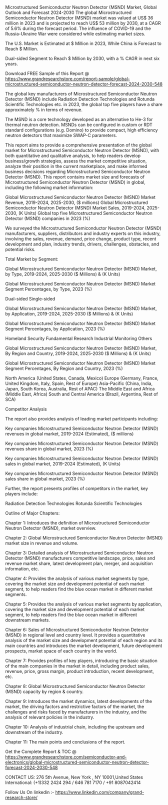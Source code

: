 Microstructured Semiconductor Neutron Detector (MSND) Market, Global Outlook and Forecast 2024-2030
The global Microstructured Semiconductor Neutron Detector (MSND) market was valued at US$ 36 million in 2023 and is projected to reach US$ 53 million by 2030, at a CAGR of 5.6% during the forecast period. The influence of COVID-19 and the Russia-Ukraine War were considered while estimating market sizes.

The U.S. Market is Estimated at $ Million in 2023, While China is Forecast to Reach $ Million.

Dual-sided Segment to Reach $ Million by 2030, with a % CAGR in next six years.

Download FREE Sample of this Report @ https://www.grandresearchstore.com/report-sample/global-microstructured-semiconductor-neutron-detector-forecast-2024-2030-548

The global key manufacturers of Microstructured Semiconductor Neutron Detector (MSND) include Radiation Detection Technologies and Rotunda Scientific Technologies etc. in 2023, the global top five players have a share approximately % in terms of revenue.

The MSND is a core technology developed as an alternative to He-3 for thermal neutron detection. MSNDs can be configured in custom or RDT standard configurations (e.g. Domino) to provide compact, high efficiency neutron detectors that maximize SWAP-C parameters.

This report aims to provide a comprehensive presentation of the global market for Microstructured Semiconductor Neutron Detector (MSND), with both quantitative and qualitative analysis, to help readers develop business/growth strategies, assess the market competitive situation, analyze their position in the current marketplace, and make informed business decisions regarding Microstructured Semiconductor Neutron Detector (MSND). This report contains market size and forecasts of Microstructured Semiconductor Neutron Detector (MSND) in global, including the following market information:

Global Microstructured Semiconductor Neutron Detector (MSND) Market Revenue, 2019-2024, 2025-2030, ($ millions)
Global Microstructured Semiconductor Neutron Detector (MSND) Market Sales, 2019-2024, 2025-2030, (K Units)
Global top five Microstructured Semiconductor Neutron Detector (MSND) companies in 2023 (%)

We surveyed the Microstructured Semiconductor Neutron Detector (MSND) manufacturers, suppliers, distributors and industry experts on this industry, involving the sales, revenue, demand, price change, product type, recent development and plan, industry trends, drivers, challenges, obstacles, and potential risks.

Total Market by Segment:

Global Microstructured Semiconductor Neutron Detector (MSND) Market, by Type, 2019-2024, 2025-2030 ($ Millions) & (K Units)

Global Microstructured Semiconductor Neutron Detector (MSND) Market Segment Percentages, by Type, 2023 (%)

Dual-sided
Single-sided

Global Microstructured Semiconductor Neutron Detector (MSND) Market, by Application, 2019-2024, 2025-2030 ($ Millions) & (K Units)

Global Microstructured Semiconductor Neutron Detector (MSND) Market Segment Percentages, by Application, 2023 (%)

Homeland Security
Fundamental Research
Industrial Monitoring
Others

Global Microstructured Semiconductor Neutron Detector (MSND) Market, By Region and Country, 2019-2024, 2025-2030 ($ Millions) & (K Units)

Global Microstructured Semiconductor Neutron Detector (MSND) Market Segment Percentages, By Region and Country, 2023 (%)

North America (United States, Canada, Mexico)
Europe (Germany, France, United Kingdom, Italy, Spain, Rest of Europe)
Asia-Pacific (China, India, Japan, South Korea, Australia, Rest of APAC)
The Middle East and Africa (Middle East, Africa)
South and Central America (Brazil, Argentina, Rest of SCA)

Competitor Analysis

The report also provides analysis of leading market participants including:

Key companies Microstructured Semiconductor Neutron Detector (MSND) revenues in global market, 2019-2024 (Estimated), ($ millions)

Key companies Microstructured Semiconductor Neutron Detector (MSND) revenues share in global market, 2023 (%)

Key companies Microstructured Semiconductor Neutron Detector (MSND) sales in global market, 2019-2024 (Estimated), (K Units)

Key companies Microstructured Semiconductor Neutron Detector (MSND) sales share in global market, 2023 (%)

Further, the report presents profiles of competitors in the market, key players include:

Radiation Detection Technologies
Rotunda Scientific Technologies

Outline of Major Chapters:

Chapter 1: Introduces the definition of Microstructured Semiconductor Neutron Detector (MSND), market overview.

Chapter 2: Global Microstructured Semiconductor Neutron Detector (MSND) market size in revenue and volume.

Chapter 3: Detailed analysis of Microstructured Semiconductor Neutron Detector (MSND) manufacturers competitive landscape, price, sales and revenue market share, latest development plan, merger, and acquisition information, etc.

Chapter 4: Provides the analysis of various market segments by type, covering the market size and development potential of each market segment, to help readers find the blue ocean market in different market segments.

Chapter 5: Provides the analysis of various market segments by application, covering the market size and development potential of each market segment, to help readers find the blue ocean market in different downstream markets.

Chapter 6: Sales of Microstructured Semiconductor Neutron Detector (MSND) in regional level and country level. It provides a quantitative analysis of the market size and development potential of each region and its main countries and introduces the market development, future development prospects, market space of each country in the world.

Chapter 7: Provides profiles of key players, introducing the basic situation of the main companies in the market in detail, including product sales, revenue, price, gross margin, product introduction, recent development, etc.

Chapter 8: Global Microstructured Semiconductor Neutron Detector (MSND) capacity by region & country.

Chapter 9: Introduces the market dynamics, latest developments of the market, the driving factors and restrictive factors of the market, the challenges and risks faced by manufacturers in the industry, and the analysis of relevant policies in the industry.

Chapter 10: Analysis of industrial chain, including the upstream and downstream of the industry.

Chapter 11: The main points and conclusions of the report.

Get the Complete Report & TOC @ https://www.grandresearchstore.com/semiconductor-and-electronics/global-microstructured-semiconductor-neutron-detector-forecast-2024-2030-548

CONTACT US:
276 5th Avenue, New York , NY 10001,United States
International: (+1)332 2424 294 / 646 781 7170 / +91 8087042414

Follow Us On linkedin :- https://www.linkedin.com/company/grand-research-store/
